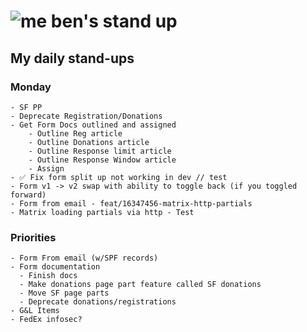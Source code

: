 # ![me](https://avatars2.githubusercontent.com/u/5232044?s=50&v=4) ben's stand up

## My daily stand-ups
    
### Monday
    
    - SF PP 
    - Deprecate Registration/Donations
    - Get Form Docs outlined and assigned
        - Outline Reg article
        - Outline Donations article
        - Outline Response limit article
        - Outline Response Window article
        - Assign
    - ✅ Fix form split up not working in dev // test
    - Form v1 -> v2 swap with ability to toggle back (if you toggled forward)
    - Form from email - feat/16347456-matrix-http-partials
    - Matrix loading partials via http - Test
    

### Priorities 
   
    - Form From email (w/SPF records)
    - Form documentation
      - Finish docs
      - Make donations page part feature called SF donations
      - Move SF page parts
      - Deprecate donations/registrations
    - G&L Items
    - FedEx infosec?
      
